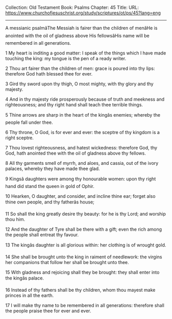 Collection: Old Testament
Book: Psalms
Chapter: 45
Title: 
URL: https://www.churchofjesuschrist.org/study/scriptures/ot/ps/45?lang=eng

---

A messianic psalmâThe Messiah is fairer than the children of menâHe is anointed with the oil of gladness above His fellowsâHis name will be remembered in all generations.

1 My heart is inditing a good matter: I speak of the things which I have made touching the king: my tongue is the pen of a ready writer.

2 Thou art fairer than the children of men: grace is poured into thy lips: therefore God hath blessed thee for ever.

3 Gird thy sword upon thy thigh, O most mighty, with thy glory and thy majesty.

4 And in thy majesty ride prosperously because of truth and meekness and righteousness; and thy right hand shall teach thee terrible things.

5 Thine arrows are sharp in the heart of the kingâs enemies; whereby the people fall under thee.

6 Thy throne, O God, is for ever and ever: the sceptre of thy kingdom is a right sceptre.

7 Thou lovest righteousness, and hatest wickedness: therefore God, thy God, hath anointed thee with the oil of gladness above thy fellows.

8 All thy garments smell of myrrh, and aloes, and cassia, out of the ivory palaces, whereby they have made thee glad.

9 Kingsâ daughters were among thy honourable women: upon thy right hand did stand the queen in gold of Ophir.

10 Hearken, O daughter, and consider, and incline thine ear; forget also thine own people, and thy fatherâs house;

11 So shall the king greatly desire thy beauty: for he is thy Lord; and worship thou him.

12 And the daughter of Tyre shall be there with a gift; even the rich among the people shall entreat thy favour.

13 The kingâs daughter is all glorious within: her clothing is of wrought gold.

14 She shall be brought unto the king in raiment of needlework: the virgins her companions that follow her shall be brought unto thee.

15 With gladness and rejoicing shall they be brought: they shall enter into the kingâs palace.

16 Instead of thy fathers shall be thy children, whom thou mayest make princes in all the earth.

17 I will make thy name to be remembered in all generations: therefore shall the people praise thee for ever and ever.
